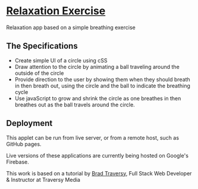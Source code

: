 # [Relaxation Exercise](https://relaxer-4ad57.firebaseapp.com/)

Relaxation app based on a simple breathing exercise

## The Specifications

* Create simple UI of a circle using cSS
* Draw attention to the circle by animating a ball traveling around the outside of the circle
* Provide direction to the user by showing them when they should breath in then breath out, using the circle and the ball to indicate the breathing cycle
* Use javaScript to grow and shrink the circle as one breathes in then breathes out as the ball travels around the circle.

## Deployment

This applet can be run from live server, or from a remote host, such as GitHub pages.

Live versions of these applications are currently being hosted on Google's Firebase.

This work is based on a tutorial by [Brad Traversy](https://www.udemy.com/user/brad-traversy/), Full Stack Web Developer & Instructor at Traversy Media
